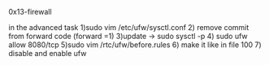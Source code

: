 0x13-firewall

in the advanced task 
	1)sudo  vim /etc/ufw/sysctl.conf
	2) remove commit from forward code (forward =1)
	3)update -> sudo sysctl -p
	4) sudo ufw allow 8080/tcp
	5)sudo vim /rtc/ufw/before.rules
	6) make it like in file 100
	7) disable and enable ufw
	
